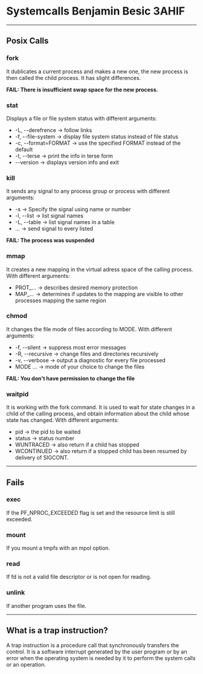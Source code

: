 # Systemcalls Benjamin Besic 3AHIF
***
## Posix Calls
### fork
It dublicates a current process and makes a new one, the new process is then called the child process. It has slight differences.

**FAIL: There is insufficient swap space for the new process.**

### stat
Displays a file or file system status with different arguments:
* -L, --derefrence -> follow links
* -f, --file-system -> display file system status instead of file status
* -c, --format=FORMAT ->  use the specified FORMAT instead of the default
* -t, --terse -> print the info in terse form
* --version -> displays version info and exit

### kill
It sends any signal to any process group or process with different arguments:
* -s <signal> -> Specify the signal using name or number
* -l, --list -> list signal names
* -L, --table -> list signal names in a table
* <pid> ... -> send signal to every <pid> listed

**FAIL: The process was suspended**

### mmap
It creates a new mapping in the virtual adress space of the calling process.
With different arguments:
* PROT_... -> describes desired memory protection
* MAP_... -> determines if updates to the mapping are visible to  other processes mapping the same region

### chmod
It changes the file mode of files according to MODE.
With different arguments:
* -f, --silent -> suppress most error messages
* -R, --recursive -> change files and directories recursively
* -v, --verbose -> output a diagnostic for every file processed
* MODE ... -> mode of your choice to change the files

**FAIL: You don't have permission to change the file**

### waitpid
It is working with the fork command. It is used to wait for state changes in a child of the calling  process, and obtain information about the child whose state has changed.
With different arguments:
* pid -> the pid to be waited
* status -> status number
* WUNTRACED -> also return if a child has stopped
* WCONTINUED -> also return if a stopped child has been resumed by delivery of SIGCONT.
***
## Fails
### exec
If the PF_NPROC_EXCEEDED flag is set and the resource limit is still exceeded.

### mount
If you mount a tmpfs with an mpol option.

### read
If fd is not a valid file descriptor or is not open for reading.

### unlink
If another program uses the file.
***
## What is a trap instruction?
A trap instruction is a procedure call that synchronously transfers the control. It is a software interrupt generated by the user program or by an error when the operating system is needed by it to perform the system calls or an operation.
